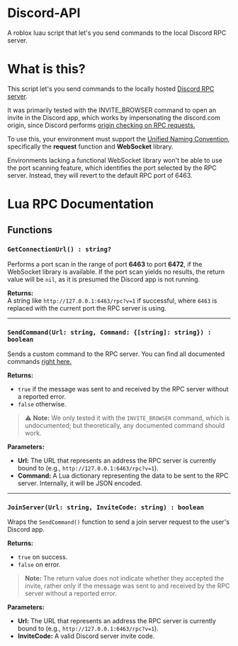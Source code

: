 # Discord-API
A roblox luau script that let's you send commands to the local Discord RPC server.

# What is this?
This script let's you send commands to the locally hosted [Discord RPC server](https://discord.com/developers/docs/topics/rpc).

It was primarily tested with the INVITE_BROWSER command to open an invite in the Discord app, which works by impersonating the discord.com origin, since Discord performs [origin checking on RPC requests.](https://discord.com/developers/docs/topics/rpc#connecting)

To use this, your environment must support the [Unified Naming Convention](https://github.com/unified-naming-convention/NamingStandard/), specifically the **request** function and **WebSocket** library.

Environments lacking a functional WebSocket library won't be able to use the port scanning feature, which identifies the port selected by the RPC server. Instead, they will revert to the default RPC port of 6463.

# Lua RPC Documentation

## Functions

### `GetConnectionUrl() : string?`
Performs a port scan in the range of port **6463** to port **6472**, if the WebSocket library is available. If the port scan yields no results, the return value will be `nil`, as it is presumed the Discord app is not running. 

**Returns:**  
A string like `http://127.0.0.1:6463/rpc?v=1` if successful, where `6463` is replaced with the current port the RPC server is using.

---

### `SendCommand(Url: string, Command: {[string]: string}) : boolean`
Sends a custom command to the RPC server. You can find all documented commands [right here.](https://discord.com/developers/docs/topics/rpc#commands-and-events)

**Returns:**  
- `true` if the message was sent to and received by the RPC server without a reported error.  
- `false` otherwise.

> ⚠️ **Note:** We only tested it with the `INVITE_BROWSER` command, which is undocumented; but theoretically, any documented command should work.

**Parameters:**  
- **Url:** The URL that represents an address the RPC server is currently bound to (e.g., `http://127.0.0.1:6463/rpc?v=1`).  
- **Command:** A Lua dictionary representing the data to be sent to the RPC server. Internally, it will be JSON encoded.

---

### `JoinServer(Url: string, InviteCode: string) : boolean`
Wraps the `SendCommand()` function to send a join server request to the user's Discord app. 

**Returns:**  
- `true` on success.  
- `false` on error.  

> **Note:** The return value does not indicate whether they accepted the invite, rather only if the message was sent to and received by the RPC server without a reported error.

**Parameters:**  
- **Url:** The URL that represents an address the RPC server is currently bound to (e.g., `http://127.0.0.1:6463/rpc?v=1`).  
- **InviteCode:** A valid Discord server invite code.

